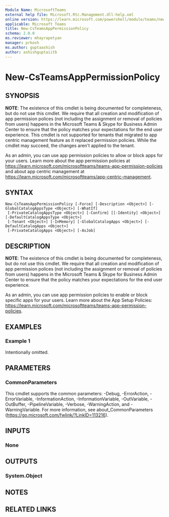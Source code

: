 ```yaml
---
Module Name: MicrosoftTeams
external help file: Microsoft.Rtc.Management.dll-help.xml
online version: https://learn.microsoft.com/powershell/module/teams/new-csteamsapppermissionpolicy
applicable: Microsoft Teams
title: New-CsTeamsAppPermissionPolicy
schema: 2.0.0
ms.reviewer: mhayrapetyan
manager: prkosh
ms.author: guptaashish
author: ashishguptaiitb
---
```


# New-CsTeamsAppPermissionPolicy

## SYNOPSIS

**NOTE**: The existence of this cmdlet is being documented for completeness, but do not use this cmdlet. We require that all creation and modification of app permission polices (not including the assignment or removal of policies from users) happens in the Microsoft Teams & Skype for Business Admin Center to ensure that the policy matches your expectations for the end user experience. This cmdlet is not supported for tenants that migrated to app centric management feature as it replaced permission policies. While the cmdlet may succeed, the changes aren't applied to the tenant.

As an admin, you can use app permission policies to allow or block apps for your users. Learn more about the app permission policies at <https://learn.microsoft.com/microsoftteams/teams-app-permission-policies> and about app centric management at <https://learn.microsoft.com/microsoftteams/app-centric-management>.

## SYNTAX

```
New-CsTeamsAppPermissionPolicy [-Force] [-Description <Object>] [-GlobalCatalogAppsType <Object>] [-WhatIf]
 [-PrivateCatalogAppsType <Object>] [-Confirm] [[-Identity] <Object>] [-DefaultCatalogAppsType <Object>]
 [-Tenant <Object>] [-InMemory] [-GlobalCatalogApps <Object>] [-DefaultCatalogApps <Object>]
 [-PrivateCatalogApps <Object>] [-AsJob]
```

## DESCRIPTION
**NOTE**: The existence of this cmdlet is being documented for completeness, but do not use this cmdlet. We require that all creation and modification of app permission polices (not including the assignment or removal of policies from users) happens in the Microsoft Teams & Skype for Business Admin Center to ensure that the policy matches your expectations for the end user experience.

As an admin, you can use app permission policies to enable or block specific apps for your users. Learn more about the App Setup Policies: <https://learn.microsoft.com/microsoftteams/teams-app-permission-policies>.

## EXAMPLES

### Example 1
Intentionally omitted.

## PARAMETERS

### CommonParameters
This cmdlet supports the common parameters: -Debug, -ErrorAction, -ErrorVariable, -InformationAction, -InformationVariable, -OutVariable, -OutBuffer, -PipelineVariable, -Verbose, -WarningAction, and -WarningVariable.
For more information, see about_CommonParameters (https://go.microsoft.com/fwlink/?LinkID=113216).

## INPUTS

### None

## OUTPUTS

### System.Object

## NOTES

## RELATED LINKS
